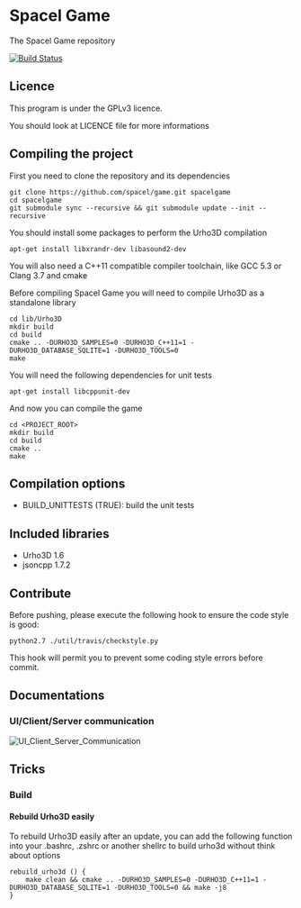 # Spacel Game

The Spacel Game repository

[![Build Status](https://travis-ci.org/spacel/game.svg?branch=master)](https://travis-ci.org/spacel/game)

## Licence

This program is under the GPLv3 licence.

You should look at LICENCE file for more informations

## Compiling the project

First you need to clone the repository and its dependencies

```
git clone https://github.com/spacel/game.git spacelgame
cd spacelgame
git submodule sync --recursive && git submodule update --init --recursive
```

You should install some packages to perform the Urho3D compilation
```
apt-get install libxrandr-dev libasound2-dev
```

You will also need a C++11 compatible compiler toolchain, like GCC 5.3 or Clang 3.7 and cmake

Before compiling Spacel Game you will need to compile Urho3D as a standalone library

```
cd lib/Urho3D
mkdir build
cd build
cmake .. -DURHO3D_SAMPLES=0 -DURHO3D_C++11=1 -DURHO3D_DATABASE_SQLITE=1 -DURHO3D_TOOLS=0
make
```

You will need the following dependencies for unit tests
```
apt-get install libcppunit-dev
```

And now you can compile the game

```
cd <PROJECT_ROOT>
mkdir build
cd build
cmake ..
make
```

## Compilation options

* BUILD_UNITTESTS (TRUE): build the unit tests

## Included libraries

* Urho3D 1.6
* jsoncpp 1.7.2

## Contribute

Before pushing, please execute the following hook to ensure the code style is good:

```
python2.7 ./util/travis/checkstyle.py
```

This hook will permit you to prevent some coding style errors before commit.

## Documentations

### UI/Client/Server communication

![UI_Client_Server_Communication](https://raw.githubusercontent.com/spacel/game/master/doc/communication_scheme.png)

## Tricks

### Build

#### Rebuild Urho3D easily

To rebuild Urho3D easily after an update, you can add the following function into your .bashrc, .zshrc or another shellrc to build urho3d without think about options

```shell
rebuild_urho3d () {
	make clean && cmake .. -DURHO3D_SAMPLES=0 -DURHO3D_C++11=1 -DURHO3D_DATABASE_SQLITE=1 -DURHO3D_TOOLS=0 && make -j8
}
```

